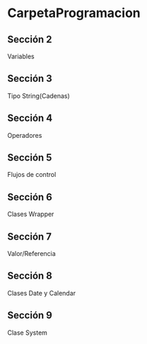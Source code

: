 # CarpetaProgramacion

## Sección 2

Variables

## Sección 3

Tipo String(Cadenas)

## Sección 4

Operadores

## Sección 5

Flujos de control

## Sección 6

Clases Wrapper

## Sección 7

Valor/Referencia

## Sección 8

Clases Date y Calendar

## Sección 9

Clase System

